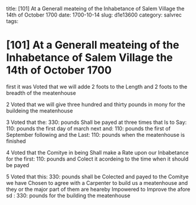 title: [101] At a Generall meateing of the Inhabetance of Salem Village the 14th of October 1700
date: 1700-10-14
slug: d1e13600
category: salvrec
tags: 


<div markdown class="doc" id="d1e13600">


# [101] At a Generall meateing of the Inhabetance of Salem Village the 14th of October 1700

first it was Voted that we will adde 2 foots to the Length and 2 foots to the breadth of the meatenhouse

2 Voted that we will give three hundred and thirty pounds in mony for the buildeing the meatenhouse

3 Voted that the: 330: pounds Shall be payed at three times that Is to Say: 110: pounds the first day of march next and: 110: pounds the first of September following and the Last: 110: pounds when the meatenhouse is finished

4 Voted that the Comitye in being Shall make a Rate upon our Inbabetance for the first: 110: pounds and Colect it acordeing to the time when it should be payed

5 Voted that this: 330: pounds shall be Colected and payed to the Comitye we have Chosen to agree with a Carpenter to build us a meatenhouse and they or the major part of them are heareby Impowered to Improve the afore sd : 330: pounds for the building the meatenhouse
</div>